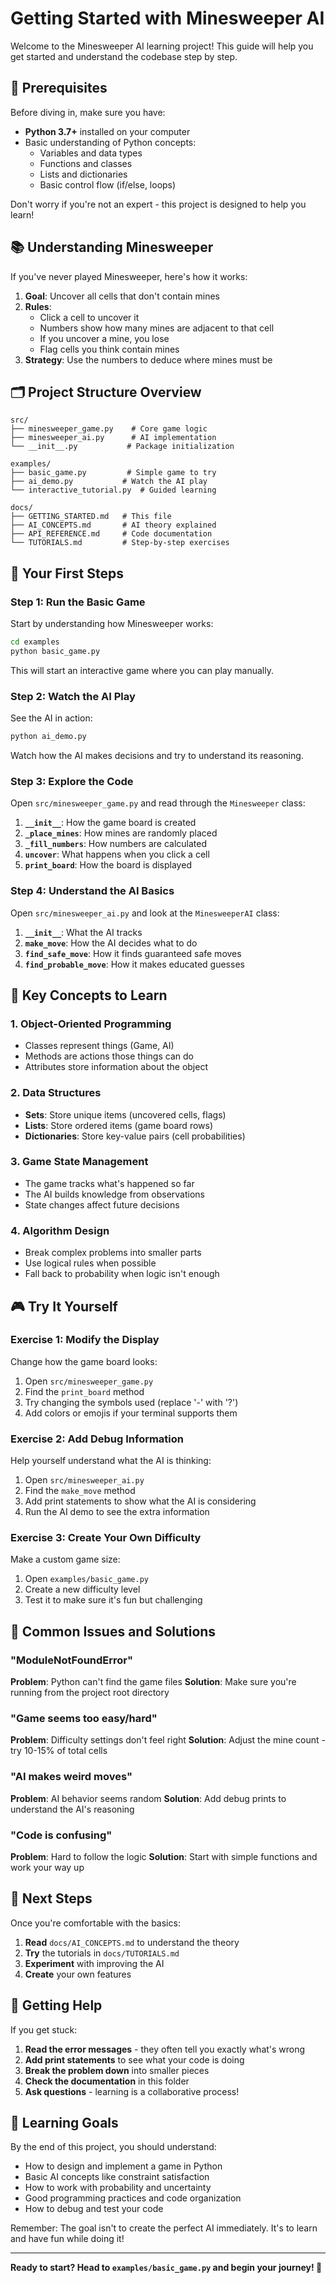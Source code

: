 # Getting Started with Minesweeper AI

Welcome to the Minesweeper AI learning project! This guide will help you get started and understand the codebase step by step.

## 🎯 Prerequisites

Before diving in, make sure you have:

- **Python 3.7+** installed on your computer
- Basic understanding of Python concepts:
  - Variables and data types
  - Functions and classes
  - Lists and dictionaries
  - Basic control flow (if/else, loops)

Don't worry if you're not an expert - this project is designed to help you learn!

## 📚 Understanding Minesweeper

If you've never played Minesweeper, here's how it works:

1. **Goal**: Uncover all cells that don't contain mines
2. **Rules**:
   - Click a cell to uncover it
   - Numbers show how many mines are adjacent to that cell
   - If you uncover a mine, you lose
   - Flag cells you think contain mines
3. **Strategy**: Use the numbers to deduce where mines must be

## 🗂️ Project Structure Overview

```
src/
├── minesweeper_game.py    # Core game logic
├── minesweeper_ai.py      # AI implementation
└── __init__.py           # Package initialization

examples/
├── basic_game.py         # Simple game to try
├── ai_demo.py           # Watch the AI play
└── interactive_tutorial.py  # Guided learning

docs/
├── GETTING_STARTED.md   # This file
├── AI_CONCEPTS.md       # AI theory explained
├── API_REFERENCE.md     # Code documentation
└── TUTORIALS.md         # Step-by-step exercises
```

## 🚀 Your First Steps

### Step 1: Run the Basic Game

Start by understanding how Minesweeper works:

```bash
cd examples
python basic_game.py
```

This will start an interactive game where you can play manually.

### Step 2: Watch the AI Play

See the AI in action:

```bash
python ai_demo.py
```

Watch how the AI makes decisions and try to understand its reasoning.

### Step 3: Explore the Code

Open `src/minesweeper_game.py` and read through the `Minesweeper` class:

1. **`__init__`**: How the game board is created
2. **`_place_mines`**: How mines are randomly placed
3. **`_fill_numbers`**: How numbers are calculated
4. **`uncover`**: What happens when you click a cell
5. **`print_board`**: How the board is displayed

### Step 4: Understand the AI Basics

Open `src/minesweeper_ai.py` and look at the `MinesweeperAI` class:

1. **`__init__`**: What the AI tracks
2. **`make_move`**: How the AI decides what to do
3. **`find_safe_move`**: How it finds guaranteed safe moves
4. **`find_probable_move`**: How it makes educated guesses

## 🧠 Key Concepts to Learn

### 1. Object-Oriented Programming
- Classes represent things (Game, AI)
- Methods are actions those things can do
- Attributes store information about the object

### 2. Data Structures
- **Sets**: Store unique items (uncovered cells, flags)
- **Lists**: Store ordered items (game board rows)
- **Dictionaries**: Store key-value pairs (cell probabilities)

### 3. Game State Management
- The game tracks what's happened so far
- The AI builds knowledge from observations
- State changes affect future decisions

### 4. Algorithm Design
- Break complex problems into smaller parts
- Use logical rules when possible
- Fall back to probability when logic isn't enough

## 🎮 Try It Yourself

### Exercise 1: Modify the Display
Change how the game board looks:

1. Open `src/minesweeper_game.py`
2. Find the `print_board` method
3. Try changing the symbols used (replace '-' with '?')
4. Add colors or emojis if your terminal supports them

### Exercise 2: Add Debug Information
Help yourself understand what the AI is thinking:

1. Open `src/minesweeper_ai.py`
2. Find the `make_move` method
3. Add print statements to show what the AI is considering
4. Run the AI demo to see the extra information

### Exercise 3: Create Your Own Difficulty
Make a custom game size:

1. Open `examples/basic_game.py`
2. Create a new difficulty level
3. Test it to make sure it's fun but challenging

## 🔧 Common Issues and Solutions

### "ModuleNotFoundError"
**Problem**: Python can't find the game files
**Solution**: Make sure you're running from the project root directory

### "Game seems too easy/hard"
**Problem**: Difficulty settings don't feel right
**Solution**: Adjust the mine count - try 10-15% of total cells

### "AI makes weird moves"
**Problem**: AI behavior seems random
**Solution**: Add debug prints to understand the AI's reasoning

### "Code is confusing"
**Problem**: Hard to follow the logic
**Solution**: Start with simple functions and work your way up

## 📖 Next Steps

Once you're comfortable with the basics:

1. **Read** `docs/AI_CONCEPTS.md` to understand the theory
2. **Try** the tutorials in `docs/TUTORIALS.md`
3. **Experiment** with improving the AI
4. **Create** your own features

## 🤝 Getting Help

If you get stuck:

1. **Read the error messages** - they often tell you exactly what's wrong
2. **Add print statements** to see what your code is doing
3. **Break the problem down** into smaller pieces
4. **Check the documentation** in this folder
5. **Ask questions** - learning is a collaborative process!

## 🎯 Learning Goals

By the end of this project, you should understand:

- How to design and implement a game in Python
- Basic AI concepts like constraint satisfaction
- How to work with probability and uncertainty
- Good programming practices and code organization
- How to debug and test your code

Remember: The goal isn't to create the perfect AI immediately. It's to learn and have fun while doing it!

---

**Ready to start? Head to `examples/basic_game.py` and begin your journey! 🚀**